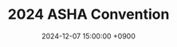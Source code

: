 ---
layout: news_detail
title: "2024 ASHA Convention"
date: 2024-12-07 15:00:00 +0900
image: 24asha.jpeg
detail: "CLL researchers attended the 2024 ASHA convention at the Seattle Convention Center in Seattle, Washington. The convention was held December 5-7. Five oral presentations and two poster presentation were presented."
long_detail: "CLL researchers attended the 2024 ASHA convention at the Seattle Convention Center in Seattle, Washington. The convention was held December 5-7. Five oral presentations and two poster presentation were presented.

1. Differences in Narrative Skills Across Languages in Korean-English Bilingual Children.

2. What Do We Need to Increase Our Narrative Skills According to Grade Level?

3. Does L1 Get in the Way of L2? The Importance of Maintaining Heritage Language.

4. The Effects of Vocabulary, Working Memory and Text Modality on Text Comprehension: From Grade 1-6.

5. Bridging Borders: Bilingual Assessment through Glbal Collaboration between SLP Programs in the US and Korea.

6. Do Rhythm Skills and Syntax Processing Go Together?

7. Does Executive Function Increase Over Time? From Preschool to 6th Grade."
---